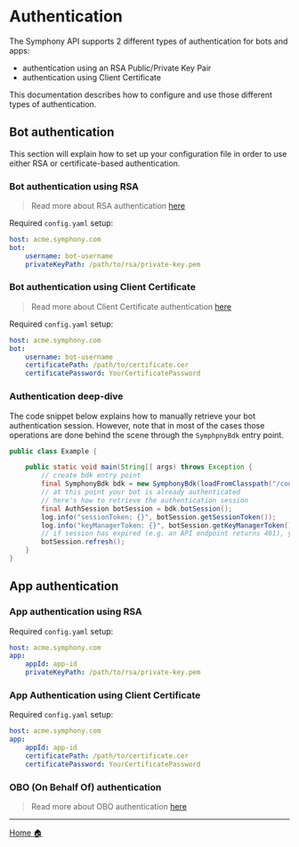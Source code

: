 # Authentication
The Symphony API supports 2 different types of authentication for bots and apps: 
- authentication using an RSA Public/Private Key Pair
- authentication using Client Certificate

This documentation describes how to configure and use those different types of authentication.

## Bot authentication
This section will explain how to set up your configuration file in order to use either RSA or certificate-based 
authentication.

### Bot authentication using RSA
> Read more about RSA authentication [here](https://developers.symphony.com/symphony-developer/docs/rsa-bot-authentication-workflow)

Required `config.yaml` setup: 
```yaml
host: acme.symphony.com
bot:
    username: bot-username
    privateKeyPath: /path/to/rsa/private-key.pem
```

### Bot authentication using Client Certificate
> Read more about Client Certificate authentication [here](https://developers.symphony.com/symphony-developer/docs/bot-authentication-workflow-1)

Required `config.yaml` setup: 
```yaml
host: acme.symphony.com
bot:
    username: bot-username
    certificatePath: /path/to/certificate.cer
    certificatePassword: YourCertificatePassword
```

### Authentication deep-dive
The code snippet below explains how to manually retrieve your bot authentication session. However, note that in most of 
the cases those operations are done behind the scene through the `SymphpnyBdk` entry point.
```java
public class Example {

    public static void main(String[] args) throws Exception { 
        // create bdk entry point
        final SymphonyBdk bdk = new SymphonyBdk(loadFromClasspath("/config.yaml"));
        // at this point your bot is already authenticated
        // here's how to retrieve the authentication session
        final AuthSession botSession = bdk.botSession();
        log.info("sessionToken: {}", botSession.getSessionToken());
        log.info("keyManagerToken: {}", botSession.getKeyManagerToken());
        // if session has expired (e.g. an API endpoint returns 401), you can manually trigger a re-auth
        botSession.refresh();
    }
}
```

## App authentication

### App authentication using RSA

Required `config.yaml` setup: 
```yaml
host: acme.symphony.com
app:
    appId: app-id
    privateKeyPath: /path/to/rsa/private-key.pem
```

### App Authentication using Client Certificate

Required `config.yaml` setup: 
```yaml
host: acme.symphony.com
app:
    appId: app-id
    certificatePath: /path/to/certificate.cer
    certificatePassword: YourCertificatePassword
```

### OBO (On Behalf Of) authentication
> Read more about OBO authentication [here](https://developers.symphony.com/symphony-developer/docs/obo-overview)


----
[Home :house:](./index.md)
